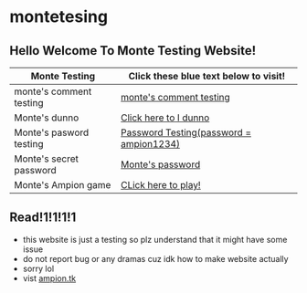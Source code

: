 # montetesing

## Hello Welcome To Monte Testing Website!

| Monte Testing         |   Click these blue text below to visit!                          |
|-----------------------|------------------------------------------------------------------|
|monte's comment testing|[monte's comment testing](/montetesting/commenttesting1.HTML)     |
| Monte's dunno         |[Click here to I dunno](/montetesting/idunno)                     |
|Monte's pasword testing|[Password Testing(password = ampion1234)](/montetesting/password1)|
|Monte's secret password|[Monte's password](/montetesting/ayyosecrets)                     |
|Monte's Ampion game    |[CLick here to play!](/montetesting/ampiongamestetris)            |
 
 ## Read!1!1!1!1
 - this website is just a testing so plz understand that it might have some issue
 - do not report bug or any dramas cuz idk how to make website actually
 - sorry lol
 - vist [ampion.tk](https://ampion.tk)
